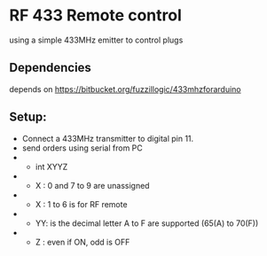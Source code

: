 # RF 433 Remote control

using a simple 433MHz emitter to control plugs

## Dependencies

depends on https://bitbucket.org/fuzzillogic/433mhzforarduino

## Setup:
*  Connect a 433MHz transmitter to digital pin 11.
*  send orders using serial from PC
* *   int XYYZ
* *   X : 0 and 7 to 9 are unassigned
* *   X : 1 to 6 is for RF remote    
* *   YY: is the decimal letter A to F are supported (65(A) to 70(F))
* *   Z : even if ON, odd is OFF
